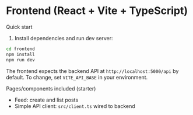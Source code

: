 # Frontend (React + Vite + TypeScript)

Quick start

1. Install dependencies and run dev server:

```bash
cd frontend
npm install
npm run dev
```

The frontend expects the backend API at `http://localhost:5000/api` by default. To change, set `VITE_API_BASE` in your environment.

Pages/components included (starter)

- Feed: create and list posts
- Simple API client: `src/client.ts` wired to backend
